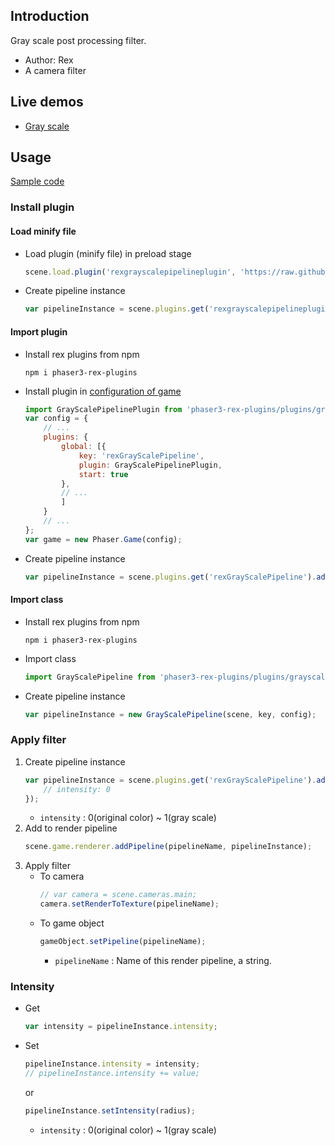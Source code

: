 ## Introduction

Gray scale post processing filter.

- Author: Rex
- A camera filter

## Live demos

- [Gray scale](https://codepen.io/rexrainbow/pen/MZNaNP)

## Usage

[Sample code](https://github.com/rexrainbow/phaser3-rex-notes/tree/master/examples/shader-grayscale)

### Install plugin

#### Load minify file

- Load plugin (minify file) in preload stage
    ```javascript
    scene.load.plugin('rexgrayscalepipelineplugin', 'https://raw.githubusercontent.com/rexrainbow/phaser3-rex-notes/master/dist/rexgrayscalepipelineplugin.min.js', true);
    ```
- Create pipeline instance
    ```javascript
    var pipelineInstance = scene.plugins.get('rexgrayscalepipelineplugin').add(scene, key, config);
    ```

#### Import plugin

- Install rex plugins from npm
    ```
    npm i phaser3-rex-plugins
    ```
- Install plugin in [configuration of game](game.md#configuration)
    ```javascript
    import GrayScalePipelinePlugin from 'phaser3-rex-plugins/plugins/grayscalepipeline-plugin.js';
    var config = {
        // ...
        plugins: {
            global: [{
                key: 'rexGrayScalePipeline',
                plugin: GrayScalePipelinePlugin,
                start: true
            },
            // ...
            ]
        }
        // ...
    };
    var game = new Phaser.Game(config);
    ```
- Create pipeline instance
    ```javascript
    var pipelineInstance = scene.plugins.get('rexGrayScalePipeline').add(scene, key, config);
    ```

#### Import class

- Install rex plugins from npm
    ```
    npm i phaser3-rex-plugins
    ```
- Import class
    ```javascript
    import GrayScalePipeline from 'phaser3-rex-plugins/plugins/grayscalepipeline.js';
    ```
- Create pipeline instance
    ```javascript
    var pipelineInstance = new GrayScalePipeline(scene, key, config);
    ```

### Apply filter

1. Create pipeline instance
    ```javascript
    var pipelineInstance = scene.plugins.get('rexGrayScalePipeline').add(scene, key, {
        // intensity: 0
    });
    ```
    - `intensity` : 0(original color) ~ 1(gray scale)
1. Add to render pipeline
    ```javascript
    scene.game.renderer.addPipeline(pipelineName, pipelineInstance);
    ```
1. Apply filter
    - To camera
        ```javascript
        // var camera = scene.cameras.main;
        camera.setRenderToTexture(pipelineName);
        ```
    - To game object
        ```javascript
        gameObject.setPipeline(pipelineName);
        ```
        - `pipelineName` : Name of this render pipeline, a string.

### Intensity

- Get
    ```javascript
    var intensity = pipelineInstance.intensity;
    ```
- Set
    ```javascript
    pipelineInstance.intensity = intensity;
    // pipelineInstance.intensity += value;
    ```
    or
    ```javascript
    pipelineInstance.setIntensity(radius);
    ```
    - `intensity` : 0(original color) ~ 1(gray scale)
